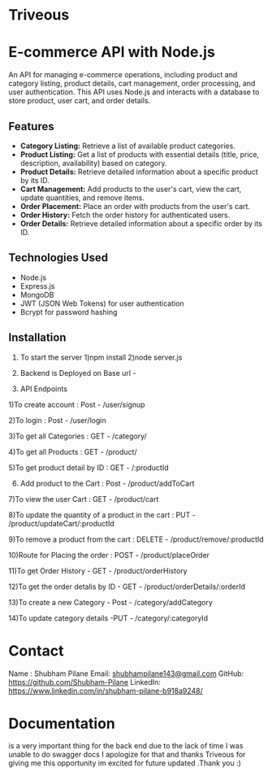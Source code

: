 # Triveous

# E-commerce API with Node.js

An API for managing e-commerce operations, including product and category listing, product details, cart management, order processing, and user authentication. This API uses Node.js and interacts with a database to store product, user cart, and order details.

## Features

- **Category Listing:** Retrieve a list of available product categories.
- **Product Listing:** Get a list of products with essential details (title, price, description, availability) based on category.
- **Product Details:** Retrieve detailed information about a specific product by its ID.
- **Cart Management:** Add products to the user's cart, view the cart, update quantities, and remove items.
- **Order Placement:** Place an order with products from the user's cart.
- **Order History:** Fetch the order history for authenticated users.
- **Order Details:** Retrieve detailed information about a specific order by its ID.

## Technologies Used

- Node.js
- Express.js
- MongoDB 
- JWT (JSON Web Tokens) for user authentication
- Bcrypt for password hashing

## Installation
 
 1. To start the server
    1)npm install
    2)node server.js

2. Backend is Deployed on 
Base url - 

3. API Endpoints

1)To create account : Post - /user/signup

2)To login : Post - /user/login

3)To get all Categories : GET  - /category/

4)To get all Products : GET  - /product/

5)To get product detail by ID : GET - /:productId

6) Add product to the Cart : Post - /product/addToCart

7)To view the user Cart : GET - /product/cart

8)To update the quantity of a product in the  cart : 
PUT - /product/updateCart/:productId

9)To remove a product from the  cart : DELETE - 
/product/remove/:productId

10)Route for Placing the order : POST - /product/placeOrder

11)To get Order History - GET - /product/orderHistory

12)To get the order detalis by ID - GET - 
/product/orderDetails/:orderId

13)To create a new Category - Post - /category/addCategory

14)To update category details -PUT - /category/:categoryId


# Contact

Name : Shubham Pilane
Email: shubhampilane143@gmail.com
GitHub: https://github.com/Shubham-Pilane
LinkedIn: https://www.linkedin.com/in/shubham-pilane-b918a9248/


# Documentation 
is a very important thing for the back end due to the 
lack of time I was unable to do swagger docs I apologize for that 
and thanks Triveous for giving me this opportunity im excited  for
future updated .Thank you :)




